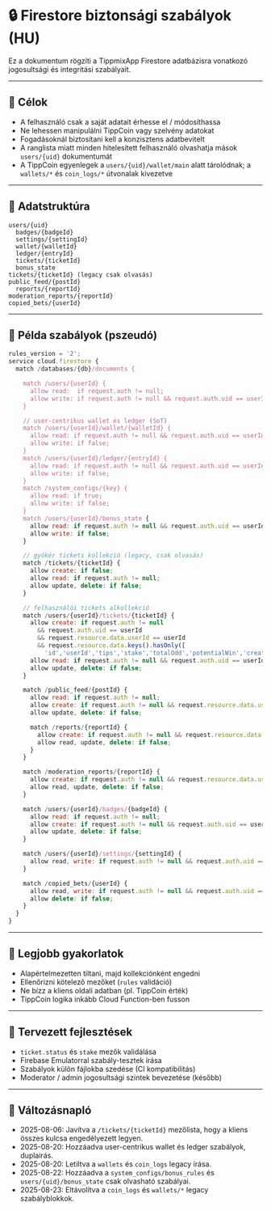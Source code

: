 # 🔒 Firestore biztonsági szabályok (HU)

Ez a dokumentum rögzíti a TippmixApp Firestore adatbázisra vonatkozó jogosultsági és integritási szabályait.

---

## 🔐 Célok

- A felhasználó csak a saját adatait érhesse el / módosíthassa
- Ne lehessen manipulálni TippCoin vagy szelvény adatokat
- Fogadásoknál biztosítani kell a konzisztens adatbevitelt
- A ranglista miatt minden hitelesített felhasználó olvashatja mások `users/{uid}` dokumentumát
- A TippCoin egyenlegek a `users/{uid}/wallet/main` alatt tárolódnak; a `wallets/*` és `coin_logs/*` útvonalak kivezetve

---

## 🧾 Adatstruktúra

```
users/{uid}
  badges/{badgeId}
  settings/{settingId}
  wallet/{walletId}
  ledger/{entryId}
  tickets/{ticketId}
  bonus_state
tickets/{ticketId} (legacy csak olvasás)
public_feed/{postId}
  reports/{reportId}
moderation_reports/{reportId}
copied_bets/{userId}
```

---

## 📜 Példa szabályok (pszeudó)

```js
rules_version = '2';
service cloud.firestore {
  match /databases/{db}/documents {

    match /users/{userId} {
      allow read:  if request.auth != null;
      allow write: if request.auth != null && request.auth.uid == userId;
    }

    // user-centrikus wallet és ledger (SoT)
    match /users/{userId}/wallet/{walletId} {
      allow read: if request.auth != null && request.auth.uid == userId && walletId == 'main';
      allow write: if false;
    }
    match /users/{userId}/ledger/{entryId} {
      allow read: if request.auth != null && request.auth.uid == userId;
      allow write: if false;
    }
    match /system_configs/{key} {
      allow read: if true;
      allow write: if false;
    }
    match /users/{userId}/bonus_state {
      allow read: if request.auth != null && request.auth.uid == userId;
      allow write: if false;
    }

    // gyökér tickets kollekció (legacy, csak olvasás)
    match /tickets/{ticketId} {
      allow create: if false;
      allow read: if request.auth != null;
      allow update, delete: if false;
    }

    // felhasználói tickets alkollekció
    match /users/{userId}/tickets/{ticketId} {
      allow create: if request.auth != null
        && request.auth.uid == userId
        && request.resource.data.userId == userId
        && request.resource.data.keys().hasOnly([
          'id','userId','tips','stake','totalOdd','potentialWin','createdAt','updatedAt','status']);
      allow read: if request.auth != null && request.auth.uid == userId;
      allow update, delete: if false;
    }

    match /public_feed/{postId} {
      allow read: if request.auth != null;
      allow create: if request.auth != null && request.resource.data.userId == request.auth.uid;
      allow update, delete: if false;

      match /reports/{reportId} {
        allow create: if request.auth != null && request.resource.data.userId == request.auth.uid;
        allow read, update, delete: if false;
      }
    }

    match /moderation_reports/{reportId} {
      allow create: if request.auth != null && request.resource.data.userId == request.auth.uid;
      allow read, update, delete: if false;
    }

    match /users/{userId}/badges/{badgeId} {
      allow read: if request.auth != null;
      allow create: if request.auth != null && request.auth.uid == userId;
      allow update, delete: if false;
    }

    match /users/{userId}/settings/{settingId} {
      allow read, write: if request.auth != null && request.auth.uid == userId;
    }

    match /copied_bets/{userId} {
      allow read, write: if request.auth != null && request.auth.uid == userId;
      allow delete: if false;
    }
  }
}
```

---

## 🧠 Legjobb gyakorlatok

- Alapértelmezetten tiltani, majd kollekciónként engedni
- Ellenőrizni kötelező mezőket (`rules` validáció)
- Ne bízz a kliens oldali adatban (pl. TippCoin érték)
- TippCoin logika inkább Cloud Function-ben fusson

---

## 📌 Tervezett fejlesztések

- `ticket.status` és `stake` mezők validálása
- Firebase Emulatorral szabály-tesztek írása
- Szabályok külön fájlokba szedése (CI kompatibilitás)
- Moderator / admin jogosultsági szintek bevezetése (később)

---

## 📘 Változásnapló

- 2025-08-06: Javítva a `/tickets/{ticketId}` mezőlista, hogy a kliens összes kulcsa engedélyezett legyen.
- 2025-08-20: Hozzáadva user-centrikus wallet és ledger szabályok, duplairás.
- 2025-08-20: Letiltva a `wallets` és `coin_logs` legacy írása.
- 2025-08-22: Hozzáadva a `system_configs/bonus_rules` és `users/{uid}/bonus_state` csak olvasható szabályai.
- 2025-08-23: Eltávolítva a `coin_logs` és `wallets/*` legacy szabályblokkok.
